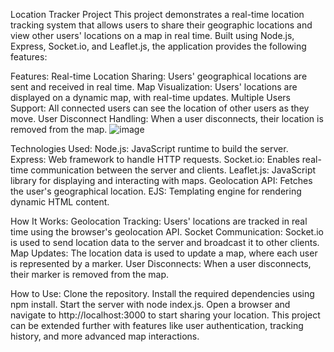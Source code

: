 Location Tracker Project
This project demonstrates a real-time location tracking system that allows users to share their geographic locations and view other users' locations on a map in real time. Built using Node.js, Express, Socket.io, and Leaflet.js, the application provides the following features:

Features:
Real-time Location Sharing: Users' geographical locations are sent and received in real time.
Map Visualization: Users' locations are displayed on a dynamic map, with real-time updates.
Multiple Users Support: All connected users can see the location of other users as they move.
User Disconnect Handling: When a user disconnects, their location is removed from the map.
![image](https://github.com/user-attachments/assets/10b1398b-0a44-49bd-bde5-b56e7c6d6a0a)


Technologies Used:
Node.js: JavaScript runtime to build the server.
Express: Web framework to handle HTTP requests.
Socket.io: Enables real-time communication between the server and clients.
Leaflet.js: JavaScript library for displaying and interacting with maps.
Geolocation API: Fetches the user's geographical location.
EJS: Templating engine for rendering dynamic HTML content.


How It Works:
Geolocation Tracking: Users' locations are tracked in real time using the browser's geolocation API.
Socket Communication: Socket.io is used to send location data to the server and broadcast it to other clients.
Map Updates: The location data is used to update a map, where each user is represented by a marker.
User Disconnects: When a user disconnects, their marker is removed from the map.


How to Use:
Clone the repository.
Install the required dependencies using npm install.
Start the server with node index.js.
Open a browser and navigate to http://localhost:3000 to start sharing your location.
This project can be extended further with features like user authentication, tracking history, and more advanced map interactions.


